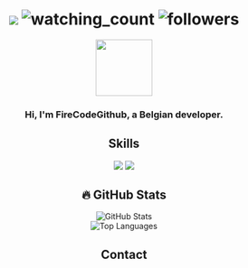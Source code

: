 <!-- Profile Header -->
<h1 align="center">
  <img src="https://readme-typing-svg.herokuapp.com?color=%2336BCF7&lines=Hello%2C+I'm+FireCodeGithub;Welcome+to+my+GitHub+Profile!" />
  <img src="https://widgetbite.com/stats/{FireCodeGithub}" alt="watching_count" />
  <img alt="followers" title="Follow me on Github" src="https://img.shields.io/github/followers/FireCodeGithub?color=236ad3&style=for-the-badge&logo=github&label=Follow"/>
</h1>

<!-- Introduction -->
<p align="center">
  <img src="https://avatars.githubusercontent.com/u/107129871?v=4" width="100" height="100">
</p>
<h3 align="center">Hi, I'm FireCodeGithub, a Belgian developer.</h3>

<!-- Skills Section -->
<h2 align="center">Skills</h2>
<p align="center">
  <img src="https://img.shields.io/badge/HTML5-E34F26?style=for-the-badge&logo=html5&logoColor=white" />
  <img src="https://img.shields.io/badge/Python-3776AB?style=for-the-badge&logo=python&logoColor=white" />
</p>

<!-- Profile Stats Section -->
<h2 align="center">🔥 GitHub Stats</h2>
<div align="center">
  <img src="https://github-readme-stats.vercel.app/api?username=FireCodeGithub&show_icons=true&theme=graywhite" alt="GitHub Stats" />
  <br/>
  <img src="https://github-readme-stats.vercel.app/api/top-langs/?username=FireCodeGithub&layout=compact&theme=graywhite" alt="Top Languages" />
</div>


<style>
  #theme-toggle:hover {
    transform: scale(1.1);
  }
</style>

<!-- Contact Section -->
<h2 align="center">Contact</h2>
<p align="center">
  <a href="mailto:fireball@outlook.be><img src="https://img.shields.io/badge/Email-D14836?style=for-the-badge&logo=gmail&logoColor=white" /></a>
</p>

